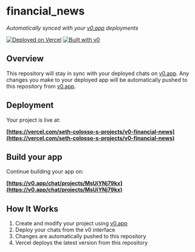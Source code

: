 # financial_news

*Automatically synced with your [v0.app](https://v0.app) deployments*

[![Deployed on Vercel](https://img.shields.io/badge/Deployed%20on-Vercel-black?style=for-the-badge&logo=vercel)](https://vercel.com/seth-colosso-s-projects/v0-financial-news)
[![Built with v0](https://img.shields.io/badge/Built%20with-v0.app-black?style=for-the-badge)](https://v0.app/chat/projects/MsUiYNj79kx)

## Overview

This repository will stay in sync with your deployed chats on [v0.app](https://v0.app).
Any changes you make to your deployed app will be automatically pushed to this repository from [v0.app](https://v0.app).

## Deployment

Your project is live at:

**[https://vercel.com/seth-colosso-s-projects/v0-financial-news](https://vercel.com/seth-colosso-s-projects/v0-financial-news)**

## Build your app

Continue building your app on:

**[https://v0.app/chat/projects/MsUiYNj79kx](https://v0.app/chat/projects/MsUiYNj79kx)**

## How It Works

1. Create and modify your project using [v0.app](https://v0.app)
2. Deploy your chats from the v0 interface
3. Changes are automatically pushed to this repository
4. Vercel deploys the latest version from this repository

